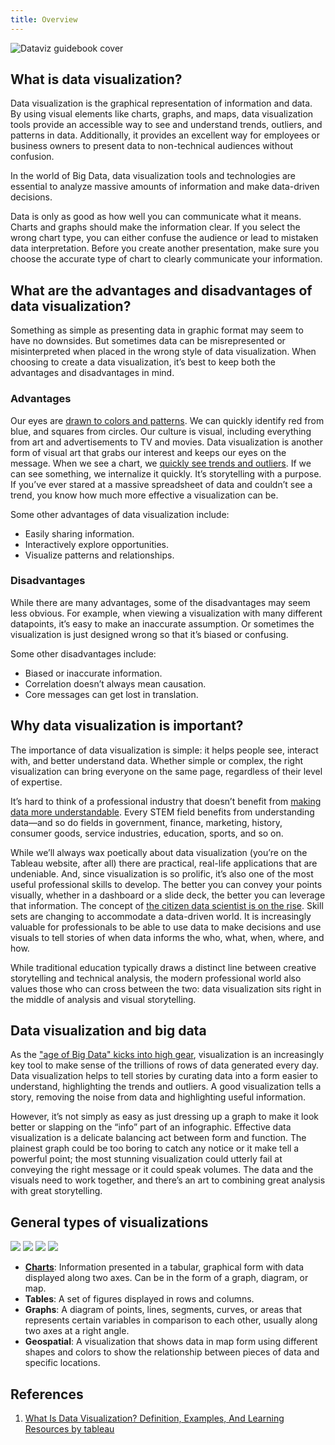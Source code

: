 ```yaml
---
title: Overview
---
```


<Img src='https://cosmos-x.oss-cn-hangzhou.aliyuncs.com/dataviz-guidebook-cover.png' alt='Dataviz guidebook cover'/>

## What is data visualization?

Data visualization is the graphical representation of information and data. By using visual elements like charts, graphs, and maps, data visualization tools provide an accessible way to see and understand trends, outliers, and patterns in data. Additionally, it provides an excellent way for employees or business owners to present data to non-technical audiences without confusion.

In the world of Big Data, data visualization tools and technologies are essential to analyze massive amounts of information and make data-driven decisions.

Data is only as good as how well you can communicate what it means. Charts and graphs should make the information clear. If you select the wrong chart type, you can either confuse the audience or lead to mistaken data interpretation. Before you create another presentation, make sure you choose the accurate type of chart to clearly communicate your information.

## What are the advantages and disadvantages of data visualization?

​​​​Something as simple as presenting data in graphic format may seem to have no downsides. But sometimes data can be misrepresented or misinterpreted when placed in the wrong style of data visualization. When choosing to create a data visualization, it’s best to keep both the advantages and disadvantages in mind.

### Advantages

Our eyes are [drawn to colors and patterns](https://www.tableau.com/sites/default/files/media/whitepaper_visual-analysis-guidebook_0.pdf). We can quickly identify red from blue, and squares from circles. Our culture is visual, including everything from art and advertisements to TV and movies. Data visualization is another form of visual art that grabs our interest and keeps our eyes on the message. When we see a chart, we [quickly see trends and outliers](https://www.tableau.com/reports/data-trends). If we can see something, we internalize it quickly. It’s storytelling with a purpose. If you’ve ever stared at a massive spreadsheet of data and couldn’t see a trend, you know how much more effective a visualization can be.

Some other advantages of data visualization include:

- Easily sharing information.
- Interactively explore opportunities.
- Visualize patterns and relationships.

### Disadvantages

While there are many advantages, some of the disadvantages may seem less obvious. For example, when viewing a visualization with many different datapoints, it’s easy to make an inaccurate assumption. Or sometimes the visualization is just designed wrong so that it’s biased or confusing.

Some other disadvantages include:

- Biased or inaccurate information.
- Correlation doesn’t always mean causation.
- Core messages can get lost in translation.

## Why data visualization is important?

The importance of data visualization is simple: it helps people see, interact with, and better understand data. Whether simple or complex, the right visualization can bring everyone on the same page, regardless of their level of expertise.

It’s hard to think of a professional industry that doesn’t benefit from [making data more understandable](https://www.forbes.com/sites/jeffkauflin/2017/07/20/the-five-most-in-demand-skills-for-data-analysis-jobs/#3e300312c7ce). Every STEM field benefits from understanding data—and so do fields in government, finance, marketing, history, consumer goods, service industries, education, sports, and so on.

While we’ll always wax poetically about data visualization (you’re on the Tableau website, after all) there are practical, real-life applications that are undeniable. And, since visualization is so prolific, it’s also one of the most useful professional skills to develop. The better you can convey your points visually, whether in a dashboard or a slide deck, the better you can leverage that information. The concept of [the citizen data scientist is on the rise](https://www.gartner.com/newsroom/id/3570917). Skill sets are changing to accommodate a data-driven world. It is increasingly valuable for professionals to be able to use data to make decisions and use visuals to tell stories of when data informs the who, what, when, where, and how.

While traditional education typically draws a distinct line between creative storytelling and technical analysis, the modern professional world also values those who can cross between the two: data visualization sits right in the middle of analysis and visual storytelling.

## Data visualization and big data

As the ["age of Big Data" kicks into high gear](https://www.economist.com/news/leaders/21721656-data-economy-demands-new-approach-antitrust-rules-worlds-most-valuable-resource), visualization is an increasingly key tool to make sense of the trillions of rows of data generated every day. Data visualization helps to tell stories by curating data into a form easier to understand, highlighting the trends and outliers. A good visualization tells a story, removing the noise from data and highlighting useful information.

However, it’s not simply as easy as just dressing up a graph to make it look better or slapping on the “info” part of an infographic. Effective data visualization is a delicate balancing act between form and function. The plainest graph could be too boring to catch any notice or it make tell a powerful point; the most stunning visualization could utterly fail at conveying the right message or it could speak volumes. The data and the visuals need to work together, and there’s an art to combining great analysis with great storytelling.

## General types of visualizations

<div style={{display: "flex"}}>
  <Img src='https://cosmos-x.oss-cn-hangzhou.aliyuncs.com/oslh8W.jpg' legend='Charts'/>
  <Img src='https://cosmos-x.oss-cn-hangzhou.aliyuncs.com/jqStRi.jpg' legend='Tables'/>
  <Img src='https://cosmos-x.oss-cn-hangzhou.aliyuncs.com/3epRCb.jpg' legend='Graphs'/>
  <Img src='https://cosmos-x.oss-cn-hangzhou.aliyuncs.com/hF1rMb.jpg' legend='Geospatial'/>
</div>

- [**Charts**](/docs/dataviz-guidebook/2.charts/1.overview): Information presented in a tabular, graphical form with data displayed along two axes. Can be in the form of a graph, diagram, or map.
- **Tables**: A set of figures displayed in rows and columns.
- **Graphs**: A diagram of points, lines, segments, curves, or areas that represents certain variables in comparison to each other, usually along two axes at a right angle.
- **Geospatial**: A visualization that shows data in map form using different shapes and colors to show the relationship between pieces of data and specific locations.

## References

1. [What Is Data Visualization? Definition, Examples, And Learning Resources by tableau](https://www.tableau.com/learn/articles/data-visualization)
